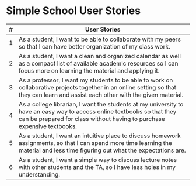 # Simple School User Stories

| # | User Stories | 
|---|--------------|
|1|As a student, I want to be able to collaborate with my peers so that I can have better organization of my class work.|
|2|As a student, I want a clean and organized calendar as well as a compact list of available academic resources so I can focus more on learning the material and applying it.| 
|3| 	As a professor, I want my students to be able to work on collaborative projects together in an online setting so that they can learn and assist each other with the given material.|
|4|	As a college librarian, I want the students at my university to have an easy way to access online textbooks so that they can be prepared for class without having to purchase expensive textbooks.
|5|As a student, I want an intuitive place to discuss homework assignments, so that I can spend more time learning the material and less time figuring out what the expectations are. |
|6|	As a student, I want a simple way to discuss lecture notes with other students and the TA, so I have less holes in my understanding. |

